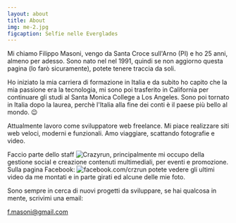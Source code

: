 ```yaml
---
layout: about
title: About
img: me-2.jpg
figcaption: Selfie nelle Everglades
---
```



Mi chiamo Filippo Masoni, vengo da Santa Croce sull'Arno (PI) e ho 25 anni, almeno per adesso. Sono nato nel nel 1991, quindi se non aggiorno questa pagina (lo farò sicuramente), potete tenere traccia da soli.

Ho iniziato la mia carriera di formazione in Italia e da subito ho capito che la mia passione era la tecnologia, mi sono poi trasferito in California per continuare gli studi al Santa Monica College a Los Angeles. Sono poi tornato in Italia dopo la laurea, perchè l'Italia alla fine dei conti è il paese più bello al mondo. 😉

Attualmente lavoro come sviluppatore web freelance. Mi piace realizzare siti web veloci, moderni e funzionali. Amo viaggiare, scattando fotografie e video.

Faccio parte dello staff ![Crazyrun](http://www.crazyrun.org/), principalmente mi occupo della gestione social e creazione contenuti multimediali, per eventi e promozione. Sulla pagina Facebook: ![facebook.com/crzrun](https://www.facebook.com/crzrun/) potete vedere gli ultimi video da me montati e in parte girati ed alcune delle mie foto.

Sono sempre in cerca di nuovi progetti da sviluppare, se hai qualcosa in mente, scrivimi una email:

<a
class='email
href="mailto:x@y"
'
href
 =	'
&#x20;m&#x61;&#x69;l&#x74;&#111;&#x3A;%&#50;&#x30;&#x25;6&#x36;&#37;2&#x65;%&#54;&#x64;&#x61;&#x25;7&#51;%&#x36;&#x66;%6&#101;&#105;%4&#x30;&#x25;&#x36;&#55;m&#x61;i&#x6c;&#37;&#x32;&#x65;&#x63;o&#x6d;&#x3f;
'>&#x66;&#46;m&#x61;&#x73;&#111;&#110;i@<!--
mailto:abuse@hotmail.com
</a>
-->&shy;&#x67;&#109;a&#105;&#x6C;&#46;&#x63;&#x6F;&#109;</a>
